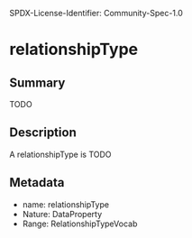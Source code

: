 SPDX-License-Identifier: Community-Spec-1.0

# relationshipType

## Summary

TODO

## Description

A relationshipType is TODO

## Metadata

- name: relationshipType
- Nature: DataProperty
- Range: RelationshipTypeVocab

